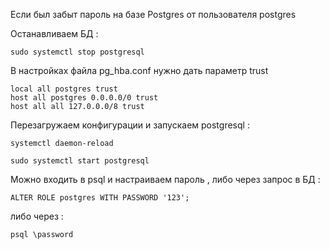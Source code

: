 Если был забыт пароль на базе Postgres от пользователя postgres 

Останавливаем БД : 
```
sudo systemctl stop postgresql
```

В настройках файла pg_hba.conf нужно дать параметр trust 

```
local all postgres trust  
host all postgres 0.0.0.0/0 trust  
host all all 127.0.0.0/8 trust
```

Перезагружаем конфигурации и запускаем postgresql : 

```
systemctl daemon-reload
```

```
sudo systemctl start postgresql
```

Можно входить в psql и настраиваем пароль , либо через запрос в БД : 

```
ALTER ROLE postgres WITH PASSWORD '123';
```

либо через :

```
psql \password
```

